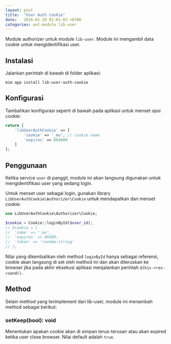 ```yaml
---
layout: post
title:  "User Auth Cookie"
date:   2016-01-20 01:01:03 +0700
categories: ext-module lib-user
---
```


Module authorizer untuk module `lib-user`. Module ini mengambil data cookie untuk
mengidentifikasi user.

## Instalasi

Jalankan perintah di bawah di folder aplikasi:

```
mim app install lib-user-auth-cookie
```

## Konfigurasi

Tambahkan konfigurasi seperti di bawah pada aplikasi untuk menset opsi cookie:

```php
return [
    'libUserAuthCookie' => [
        'cookie' => '_mu', // cookie name
        'expires' => 604800
    ]
];
```

## Penggunaan

Ketika service `user` di panggil, module ini akan langsung digunakan untuk mengidentifikasi
user yang sedang login.

Untuk menset user sebagai login, gunakan library `LibUserAuthCookie\Authorizer\Cookie` untuk
mendapatkan dan menset cookie:

```php
use LibUserAuthCookie\Authorizer\Cookie;

$cookie = Cookie::loginById($user_id);
// $cookie = [
//  'name' => '_mu',
//  'expires' => 60480,
//  'token' => 'random-string'
// ];
```

Nilai yang dikembalikan oleh method `loginById` hanya sebagai referensi, cookie akan langsung
di set oleh method ini dan akan diteruskan ke browser jika pada akhir eksekusi aplikasi menjalankan
perintah `$this->res->send()`.

## Method

Selain method yang terimplement dari lib-user, module ini menambah method sebagai berikut:

### setKeep(bool): void

Menentukan apakan cookie akan di simpan terus-terusan atau akan expired ketika user close browser.
Nilai default adalah `true`.